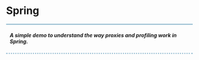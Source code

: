 <h1> Spring</h1>
<div style="width:500px;
border-top:3px solid #9EC1D4;
border-bottom: dotted 3px #9EC1D4;
padding-left:10px">
<h5>A simple demo to understand the way  proxies and profiling work in Spring.</h5>
